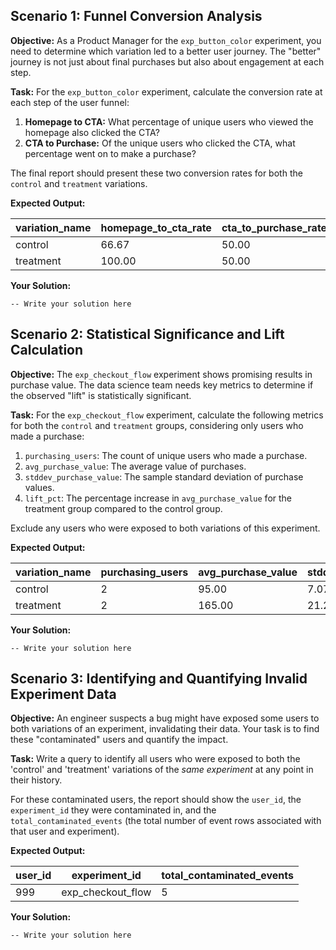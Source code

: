 ## Scenario 1: Funnel Conversion Analysis

**Objective:** As a Product Manager for the `exp_button_color` experiment, you need to determine which variation led to a better user journey. The "better" journey is not just about final purchases but also about engagement at each step.

**Task:** For the `exp_button_color` experiment, calculate the conversion rate at each step of the user funnel:

1. **Homepage to CTA:** What percentage of unique users who viewed the homepage also clicked the CTA?
2. **CTA to Purchase:** Of the unique users who clicked the CTA, what percentage went on to make a purchase?

The final report should present these two conversion rates for both the `control` and `treatment` variations.

**Expected Output:**

| **variation_name** | **homepage_to_cta_rate** | **cta_to_purchase_rate** |
| ------------------------ | ------------------------------ | ------------------------------ |
| control                  | 66.67                          | 50.00                          |
| treatment                | 100.00                         | 50.00                          |

**Your Solution:**

```
-- Write your solution here

```

## Scenario 2: Statistical Significance and Lift Calculation

**Objective:** The `exp_checkout_flow` experiment shows promising results in purchase value. The data science team needs key metrics to determine if the observed "lift" is statistically significant.

**Task:** For the `exp_checkout_flow` experiment, calculate the following metrics for both the `control` and `treatment` groups, considering only users who made a purchase:

1. `purchasing_users`: The count of unique users who made a purchase.
2. `avg_purchase_value`: The average value of purchases.
3. `stddev_purchase_value`: The sample standard deviation of purchase values.
4. `lift_pct`: The percentage increase in `avg_purchase_value` for the treatment group compared to the control group.

Exclude any users who were exposed to both variations of this experiment.

**Expected Output:**

| **variation_name** | **purchasing_users** | **avg_purchase_value** | **stddev_purchase_value** | **lift_pct** |
| ------------------------ | -------------------------- | ---------------------------- | ------------------------------- | ------------------ |
| control                  | 2                          | 95.00                        | 7.07                            | NULL               |
| treatment                | 2                          | 165.00                       | 21.21                           | 73.68              |

**Your Solution:**

```
-- Write your solution here

```

## Scenario 3: Identifying and Quantifying Invalid Experiment Data

**Objective:** An engineer suspects a bug might have exposed some users to both variations of an experiment, invalidating their data. Your task is to find these "contaminated" users and quantify the impact.

**Task:** Write a query to identify all users who were exposed to both the 'control' and 'treatment' variations of the *same experiment* at any point in their history.

For these contaminated users, the report should show the `user_id`, the `experiment_id` they were contaminated in, and the `total_contaminated_events` (the total number of event rows associated with that user and experiment).

**Expected Output:**

| **user_id** | **experiment_id** | **total_contaminated_events** |
| ----------------- | ----------------------- | ----------------------------------- |
| 999               | exp_checkout_flow       | 5                                   |

**Your Solution:**

```
-- Write your solution here

```
